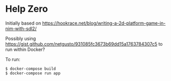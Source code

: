# Help Zero

Initially based on https://hookrace.net/blog/writing-a-2d-platform-game-in-nim-with-sdl2/

Possibly using https://gist.github.com/netgusto/931085fc3673b69dd15a1763784307c5 to run within Docker?

To run:

    $ docker-compose build
    $ docker-compose run app

